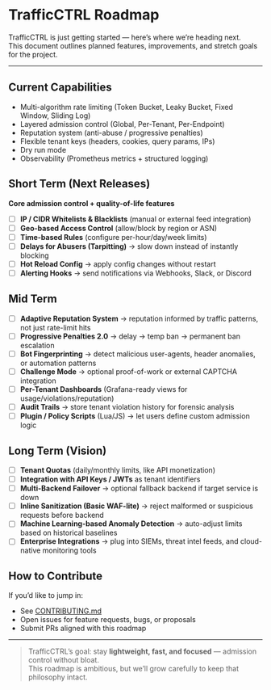 # TrafficCTRL Roadmap

TrafficCTRL is just getting started — here’s where we’re heading next.  
This document outlines planned features, improvements, and stretch goals for the project.

---

## Current Capabilities

- Multi-algorithm rate limiting (Token Bucket, Leaky Bucket, Fixed Window, Sliding Log)
- Layered admission control (Global, Per-Tenant, Per-Endpoint)
- Reputation system (anti-abuse / progressive penalties)
- Flexible tenant keys (headers, cookies, query params, IPs)
- Dry run mode
- Observability (Prometheus metrics + structured logging)

## Short Term (Next Releases)

**Core admission control + quality-of-life features**

- [ ] **IP / CIDR Whitelists & Blacklists** (manual or external feed integration)
- [ ] **Geo-based Access Control** (allow/block by region or ASN)
- [ ] **Time-based Rules** (configure per-hour/day/week limits)
- [ ] **Delays for Abusers (Tarpitting)** → slow down instead of instantly blocking
- [ ] **Hot Reload Config** → apply config changes without restart
- [ ] **Alerting Hooks** → send notifications via Webhooks, Slack, or Discord

## Mid Term

- [ ] **Adaptive Reputation System** → reputation informed by traffic patterns, not just rate-limit hits
- [ ] **Progressive Penalties 2.0** → delay → temp ban → permanent ban escalation
- [ ] **Bot Fingerprinting** → detect malicious user-agents, header anomalies, or automation patterns
- [ ] **Challenge Mode** → optional proof-of-work or external CAPTCHA integration
- [ ] **Per-Tenant Dashboards** (Grafana-ready views for usage/violations/reputation)
- [ ] **Audit Trails** → store tenant violation history for forensic analysis
- [ ] **Plugin / Policy Scripts** (Lua/JS) → let users define custom admission logic

## Long Term (Vision)

- [ ] **Tenant Quotas** (daily/monthly limits, like API monetization)
- [ ] **Integration with API Keys / JWTs** as tenant identifiers
- [ ] **Multi-Backend Failover** → optional fallback backend if target service is down
- [ ] **Inline Sanitization (Basic WAF-lite)** → reject malformed or suspicious requests before backend
- [ ] **Machine Learning-based Anomaly Detection** → auto-adjust limits based on historical baselines
- [ ] **Enterprise Integrations** → plug into SIEMs, threat intel feeds, and cloud-native monitoring tools

## How to Contribute

If you’d like to jump in:

- See [CONTRIBUTING.md](./CONTRIBUTING.md)
- Open issues for feature requests, bugs, or proposals
- Submit PRs aligned with this roadmap

---

> TrafficCTRL’s goal: stay **lightweight, fast, and focused** — admission control without bloat.  
> This roadmap is ambitious, but we’ll grow carefully to keep that philosophy intact.
